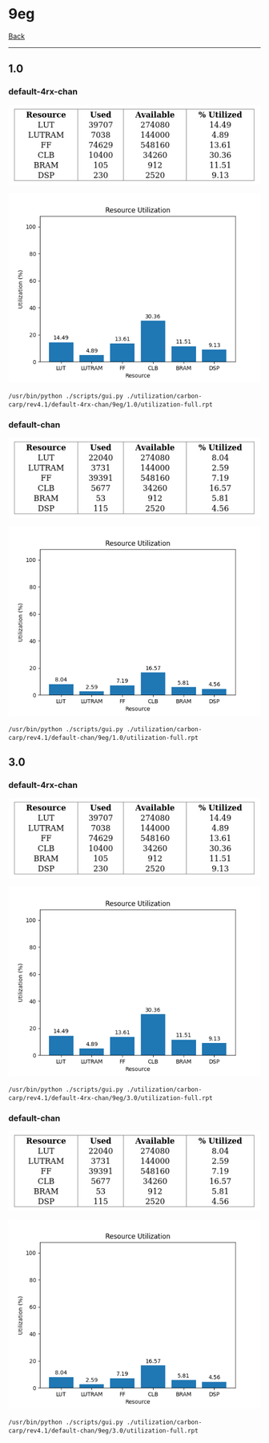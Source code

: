 # 9eg

[Back](<../rev4.1.md>)

---

## 1.0
### default-4rx-chan

<p align="center">
	<img src="../../../../images/carbon-carp/rev4.1/default-4rx-chan/9eg/1.0/table.jpg" />
</p>

<p align="center">
	<img src="../../../../images/carbon-carp/rev4.1/default-4rx-chan/9eg/1.0/graph.png" />
</p>

`/usr/bin/python ./scripts/gui.py ./utilization/carbon-carp/rev4.1/default-4rx-chan/9eg/1.0/utilization-full.rpt`

### default-chan

<p align="center">
	<img src="../../../../images/carbon-carp/rev4.1/default-chan/9eg/1.0/table.jpg" />
</p>

<p align="center">
	<img src="../../../../images/carbon-carp/rev4.1/default-chan/9eg/1.0/graph.png" />
</p>

`/usr/bin/python ./scripts/gui.py ./utilization/carbon-carp/rev4.1/default-chan/9eg/1.0/utilization-full.rpt`

## 3.0
### default-4rx-chan

<p align="center">
	<img src="../../../../images/carbon-carp/rev4.1/default-4rx-chan/9eg/3.0/table.jpg" />
</p>

<p align="center">
	<img src="../../../../images/carbon-carp/rev4.1/default-4rx-chan/9eg/3.0/graph.png" />
</p>

`/usr/bin/python ./scripts/gui.py ./utilization/carbon-carp/rev4.1/default-4rx-chan/9eg/3.0/utilization-full.rpt`

### default-chan

<p align="center">
	<img src="../../../../images/carbon-carp/rev4.1/default-chan/9eg/3.0/table.jpg" />
</p>

<p align="center">
	<img src="../../../../images/carbon-carp/rev4.1/default-chan/9eg/3.0/graph.png" />
</p>

`/usr/bin/python ./scripts/gui.py ./utilization/carbon-carp/rev4.1/default-chan/9eg/3.0/utilization-full.rpt`


